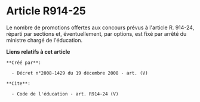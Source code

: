 # Article R914-25

Le nombre de promotions offertes aux concours prévus à l'article R. 914-24, réparti par sections et, éventuellement, par
options, est fixé par arrêté du ministre chargé de l'éducation.

**Liens relatifs à cet article**

	**Créé par**:

	  - Décret n°2008-1429 du 19 décembre 2008 - art. (V)

	**Cite**:

	  - Code de l'éducation - art. R914-24 (V)
